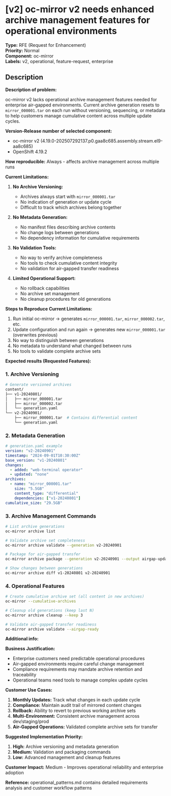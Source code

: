 # [v2] oc-mirror v2 needs enhanced archive management features for operational environments

**Type:** RFE (Request for Enhancement)  
**Priority:** Normal  
**Component:** oc-mirror  
**Labels:** v2, operational, feature-request, enterprise  

## Description

**Description of problem:**

oc-mirror v2 lacks operational archive management features needed for enterprise air-gapped environments. Current archive generation resets to `mirror_000001.tar` on each run without versioning, sequencing, or metadata to help customers manage cumulative content across multiple update cycles.

**Version-Release number of selected component:**
- oc-mirror v2 (4.19.0-202507292137.p0.gaa8c685.assembly.stream.el9-aa8c685)
- OpenShift 4.19.2

**How reproducible:**
Always - affects archive management across multiple runs

**Current Limitations:**

1. **No Archive Versioning:**
   - Archives always start with `mirror_000001.tar`
   - No indication of generation or update cycle
   - Difficult to track which archives belong together

2. **No Metadata Generation:**
   - No manifest files describing archive contents
   - No change logs between generations
   - No dependency information for cumulative requirements

3. **No Validation Tools:**
   - No way to verify archive completeness
   - No tools to check cumulative content integrity
   - No validation for air-gapped transfer readiness

4. **Limited Operational Support:**
   - No rollback capabilities
   - No archive set management
   - No cleanup procedures for old generations

**Steps to Reproduce Current Limitations:**

1. Run initial oc-mirror → generates `mirror_000001.tar`, `mirror_000002.tar`, etc.
2. Update configuration and run again → generates new `mirror_000001.tar` (overwrites previous)
3. No way to distinguish between generations
4. No metadata to understand what changed between runs
5. No tools to validate complete archive sets

**Expected results (Requested Features):**

### 1. Archive Versioning
```bash
# Generate versioned archives
content/
├── v1-20240801/
│   ├── mirror_000001.tar
│   ├── mirror_000002.tar
│   └── generation.yaml
└── v2-20240901/
    ├── mirror_000001.tar  # Contains differential content
    └── generation.yaml
```

### 2. Metadata Generation
```yaml
# generation.yaml example
version: "v2-20240901"
timestamp: "2024-09-01T10:30:00Z"
base_version: "v1-20240801" 
changes:
  - added: "web-terminal operator"
  - updated: "none"
archives:
  - name: "mirror_000001.tar"
    size: "5.5GB" 
    content_type: "differential"
    dependencies: ["v1-20240801"]
cumulative_size: "29.5GB"
```

### 3. Archive Management Commands
```bash
# List archive generations
oc-mirror archive list

# Validate archive set completeness  
oc-mirror archive validate --generation v2-20240901

# Package for air-gapped transfer
oc-mirror archive package --generation v2-20240901 --output airgap-update.tar.gz

# Show changes between generations
oc-mirror archive diff v1-20240801 v2-20240901
```

### 4. Operational Features
```bash
# Create cumulative archive set (all content in new archives)
oc-mirror --cumulative-archives

# Cleanup old generations (keep last N)
oc-mirror archive cleanup --keep 3

# Validate air-gapped transfer readiness
oc-mirror archive validate --airgap-ready
```

**Additional info:**

**Business Justification:**
- Enterprise customers need predictable operational procedures
- Air-gapped environments require careful change management
- Compliance requirements may mandate archive retention and traceability
- Operational teams need tools to manage complex update cycles

**Customer Use Cases:**
1. **Monthly Updates:** Track what changes in each update cycle
2. **Compliance:** Maintain audit trail of mirrored content changes  
3. **Rollback:** Ability to revert to previous working archive sets
4. **Multi-Environment:** Consistent archive management across dev/staging/prod
5. **Air-Gapped Operations:** Validated complete archive sets for transfer

**Suggested Implementation Priority:**
1. **High:** Archive versioning and metadata generation
2. **Medium:** Validation and packaging commands
3. **Low:** Advanced management and cleanup features

**Customer Impact:** Medium - Improves operational reliability and enterprise adoption

**Reference:** operational_patterns.md contains detailed requirements analysis and customer workflow patterns
